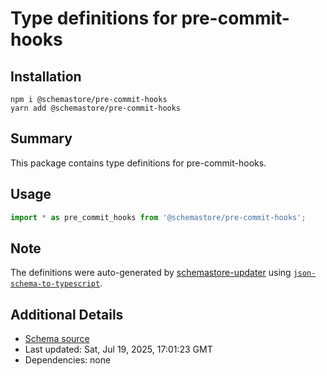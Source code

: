 # Type definitions for pre-commit-hooks

## Installation

```
npm i @schemastore/pre-commit-hooks
yarn add @schemastore/pre-commit-hooks
```

## Summary

This package contains type definitions for pre-commit-hooks.

## Usage

```ts
import * as pre_commit_hooks from '@schemastore/pre-commit-hooks';
```

## Note

The definitions were auto-generated by [schemastore-updater](https://github.com/ffflorian/schemastore-updater) using [`json-schema-to-typescript`](https://www.npmjs.com/package/json-schema-to-typescript).

## Additional Details

* [Schema source](https://github.com/SchemaStore/schemastore/tree/master/src/schemas/json/pre-commit-hooks)
* Last updated: Sat, Jul 19, 2025, 17:01:23 GMT
* Dependencies: none
